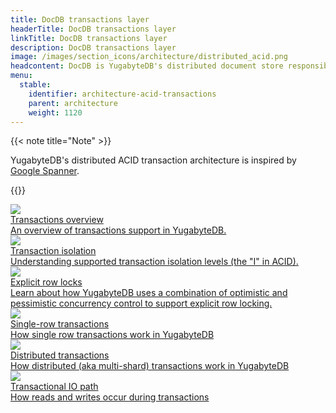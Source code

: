 ```yaml
---
title: DocDB transactions layer
headerTitle: DocDB transactions layer
linkTitle: DocDB transactions layer
description: DocDB transactions layer
image: /images/section_icons/architecture/distributed_acid.png
headcontent: DocDB is YugabyteDB's distributed document store responsible for transactions, sharding, replication, and persistence.
menu:
  stable:
    identifier: architecture-acid-transactions
    parent: architecture
    weight: 1120
---
```


{{< note title="Note" >}}

YugabyteDB's distributed ACID transaction architecture is inspired by <a href="https://research.google.com/archive/spanner-osdi2012.pdf">Google Spanner</a>.

{{</note >}}

<div class="row">

  <div class="col-12 col-md-6 col-lg-12 col-xl-6">
    <a class="section-link icon-offset" href="transactions-overview/">
      <div class="head">
        <img class="icon" src="/images/section_icons/architecture/distributed_acid.png" aria-hidden="true" />
        <div class="title">Transactions overview</div>
      </div>
      <div class="body">
        An overview of transactions support in YugabyteDB.
      </div>
    </a>
  </div>

  <div class="col-12 col-md-6 col-lg-12 col-xl-6">
    <a class="section-link icon-offset" href="isolation-levels/">
      <div class="head">
        <img class="icon" src="/images/section_icons/architecture/distributed_acid.png" aria-hidden="true" />
        <div class="title">Transaction isolation</div>
      </div>
      <div class="body">
        Understanding supported transaction isolation levels (the "I" in ACID).
      </div>
    </a>
  </div>

  <div class="col-12 col-md-6 col-lg-12 col-xl-6">
    <a class="section-link icon-offset" href="explicit-locking/">
      <div class="head">
        <img class="icon" src="/images/section_icons/architecture/distributed_acid.png" aria-hidden="true" />
        <div class="title">Explicit row locks</div>
      </div>
      <div class="body">
        Learn about how YugabyteDB uses a combination of optimistic and pessimistic concurrency control to support explicit row locking.
      </div>
    </a>
  </div>

  <div class="col-12 col-md-6 col-lg-12 col-xl-6">
    <a class="section-link icon-offset" href="single-row-transactions/">
      <div class="head">
        <img class="icon" src="/images/section_icons/architecture/distributed_acid.png" aria-hidden="true" />
        <div class="title">Single-row transactions</div>
      </div>
      <div class="body">
        How single row transactions work in YugabyteDB
      </div>
    </a>
  </div>

  <div class="col-12 col-md-6 col-lg-12 col-xl-6">
    <a class="section-link icon-offset" href="distributed-txns/">
      <div class="head">
        <img class="icon" src="/images/section_icons/architecture/distributed_acid.png" aria-hidden="true" />
        <div class="title">Distributed transactions</div>
      </div>
      <div class="body">
        How distributed (aka multi-shard) transactions work in YugabyteDB
      </div>
    </a>
  </div>

  <div class="col-12 col-md-6 col-lg-12 col-xl-6">
    <a class="section-link icon-offset" href="transactional-io-path/">
      <div class="head">
        <img class="icon" src="/images/section_icons/architecture/distributed_acid.png" aria-hidden="true" />
        <div class="title">Transactional IO path</div>
      </div>
      <div class="body">
        How reads and writes occur during transactions
      </div>
    </a>
  </div>
</div>
